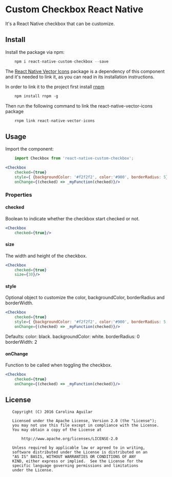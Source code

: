 
# Custom Checkbox React Native

It's a React Native checkbox that can be customize.

## Install

Install the package via npm:

```javascript
    npm i react-native-custom-checkbox --save
```

The [React Native Vector Icons](https://github.com/oblador/react-native-vector-icons)
package is a dependency of this component and it's needed to link it, as you can
read in its installation instructions.

In order to link it to the project first install [rnpm](https://github.com/rnpm/rnpm)

```javascript
    npm install rnpm -g
```

Then run the following command to link the react-native-vector-icons package

```javascript
    rnpm link react-native-vector-icons
```

## Usage

Import the component:

```javascript
    import Checkbox from 'react-native-custom-checkbox';
```

```jsx
<Checkbox
    checked={true}
    style={ {backgroundColor: '#f2f2f2', color:'#900', borderRadius: 5} }
    onChange={(checked) => _myFunction(checked)}/>
```

### Properties

#### checked

Boolean to indicate whether the checkbox start checked or not.

```jsx
<Checkbox
    checked={true}/>
```

#### size

The width and height of the checkbox.

```jsx
<Checkbox
    checked={true}
    size={30}/>
```

#### style

Optional object to customize the color, backgroundColor, borderRadius and borderWidth.

```jsx
<Checkbox
    checked={true}
    style={ {backgroundColor: '#f2f2f2', color:'#900', borderRadius: 5, borderWidth: 2} }
    onChange={(checked) => _myFunction(checked)}/>
```

Defaults:
    color: black.
    backgroundColor: white.
    borderRadius: 0
    borderWidth: 2

#### onChange
Function to be called when toggling the checkbox.

```jsx
<Checkbox
    checked={true}
    onChange={(checked) => _myFunction(checked)}/>
```

## License

```
   Copyright (C) 2016 Carolina Aguilar

   Licensed under the Apache License, Version 2.0 (the "License");
   you may not use this file except in compliance with the License.
   You may obtain a copy of the License at

       http://www.apache.org/licenses/LICENSE-2.0

   Unless required by applicable law or agreed to in writing,
   software distributed under the License is distributed on an
   "AS IS" BASIS, WITHOUT WARRANTIES OR CONDITIONS OF ANY
   KIND, either express or implied.  See the License for the
   specific language governing permissions and limitations
   under the License.
```

